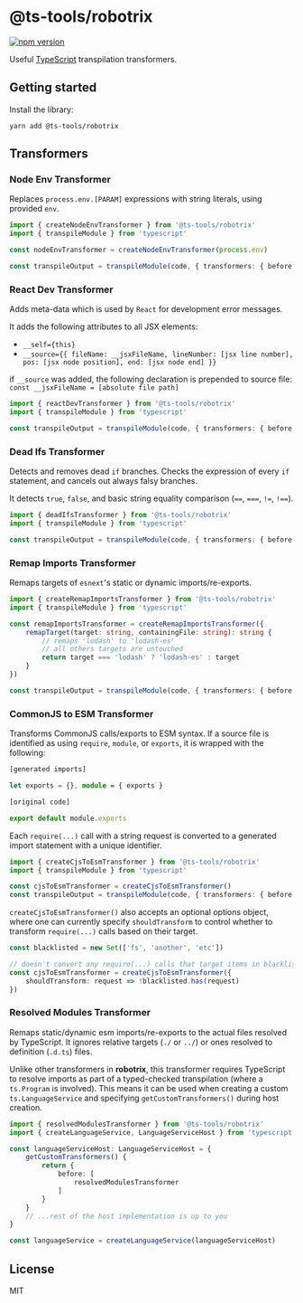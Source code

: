 # @ts-tools/robotrix
[![npm version](https://img.shields.io/npm/v/@ts-tools/robotrix.svg)](https://www.npmjs.com/package/@ts-tools/robotrix)

Useful [TypeScript](https://www.typescriptlang.org/) transpilation transformers.

## Getting started

Install the library:
```
yarn add @ts-tools/robotrix
```

## Transformers

### Node Env Transformer

Replaces `process.env.[PARAM]` expressions with string literals, using provided `env`.

```ts
import { createNodeEnvTransformer } from '@ts-tools/robotrix'
import { transpileModule } from 'typescript'

const nodeEnvTransformer = createNodeEnvTransformer(process.env)

const transpileOutput = transpileModule(code, { transformers: { before: [nodeEnvTransformer] } })
```

### React Dev Transformer

Adds meta-data which is used by `React` for development error messages.

It adds the following attributes to all JSX elements:
- `__self={this}`
- `__source={{ fileName: __jsxFileName, lineNumber: [jsx line number], pos: [jsx node position], end: [jsx node end] }}`

if `__source` was added, the following declaration is prepended to source file: `const __jsxFileName = [absolute file path]`

```ts
import { reactDevTransformer } from '@ts-tools/robotrix'
import { transpileModule } from 'typescript'

const transpileOutput = transpileModule(code, { transformers: { before: [reactDevTransformer] } })
```

### Dead Ifs Transformer

Detects and removes dead `if` branches. Checks the expression of every `if` statement, and cancels out always falsy branches.

It detects `true`, `false`, and basic string equality comparison (`==`, `===`, `!=`, `!==`).

```ts
import { deadIfsTransformer } from '@ts-tools/robotrix'
import { transpileModule } from 'typescript'

const transpileOutput = transpileModule(code, { transformers: { before: [deadIfsTransformer] } })
```

### Remap Imports Transformer

Remaps targets of `esnext`'s static or dynamic imports/re-exports.

```ts
import { createRemapImportsTransformer } from '@ts-tools/robotrix'
import { transpileModule } from 'typescript'

const remapImportsTransformer = createRemapImportsTransformer({
    remapTarget(target: string, containingFile: string): string {
        // remaps 'lodash' to 'lodash-es'
        // all others targets are untouched
        return target === 'lodash' ? 'lodash-es' : target
    }
})

const transpileOutput = transpileModule(code, { transformers: { before: [remapImportsTransformer] } })
```

### CommonJS to ESM Transformer

Transforms CommonJS calls/exports to ESM syntax.
If a source file is identified as using `require`, `module`, or `exports`, it is wrapped with the following:

```ts
[generated imports]

let exports = {}, module = { exports }

[original code]

export default module.exports
```

Each `require(...)` call with a string request is converted to a generated import statement with a unique identifier.

```ts
import { createCjsToEsmTransformer } from '@ts-tools/robotrix'
import { transpileModule } from 'typescript'

const cjsToEsmTransformer = createCjsToEsmTransformer()
const transpileOutput = transpileModule(code, { transformers: { before: [cjsToEsmTransformer] } })
```

`createCjsToEsmTransformer()` also accepts an optional options object, where one can currently specify
`shouldTransform` to control whether to transform `require(...)` calls based on their target.

```ts
const blacklisted = new Set(['fs', 'another', 'etc'])

// doesn't convert any require(...) calls that target items in blacklisted
const cjsToEsmTransformer = createCjsToEsmTransformer({
    shouldTransform: request => !blacklisted.has(request)
})
```

### Resolved Modules Transformer

Remaps static/dynamic esm imports/re-exports to the actual files resolved by TypeScript.
It ignores relative targets (`./` or `../`) or ones resolved to definition (`.d.ts`) files.

Unlike other transformers in **robotrix**, this transformer requires TypeScript to resolve imports
as part of a typed-checked transpilation (where a `ts.Program` is involved). This means
it can be used when creating a custom `ts.LanguageService` and specifying `getCustomTransformers()`
during host creation.

```ts
import { resolvedModulesTransformer } from '@ts-tools/robotrix'
import { createLanguageService, LanguageServiceHost } from 'typescript'

const languageServiceHost: LanguageServiceHost = {
    getCustomTransformers() {
        return {
            before: [
                resolvedModulesTransformer
            ]
        }
    }
    // ...rest of the host implementation is up to you
}

const languageService = createLanguageService(languageServiceHost)
```



## License

MIT
